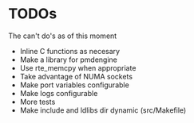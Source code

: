 TODOs
===

The can't do's as of this moment
 
 - Inline C functions as necesary
 - Make a library for pmdengine
 - Use rte_memcpy when appropriate
 - Take advantage of NUMA sockets
 - Make port variables configurable
 - Make logs configurable
 - More tests
 - Make include and ldlibs dir dynamic (src/Makefile)

